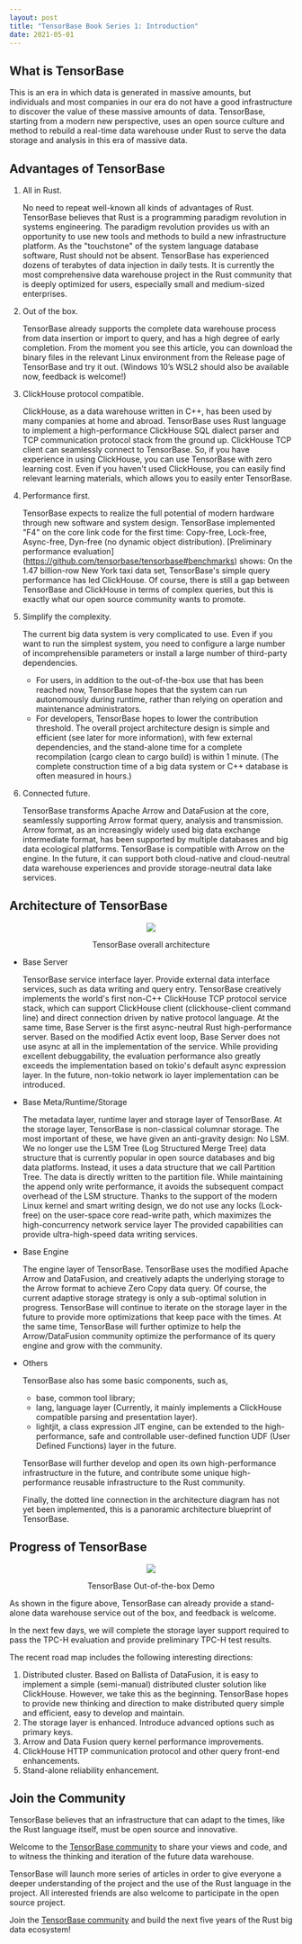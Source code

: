 ```yaml
---
layout: post
title: "TensorBase Book Series 1: Introduction" 
date: 2021-05-01
---
```



## What is TensorBase

This is an era in which data is generated in massive amounts, but individuals and most companies in our era do not have a good infrastructure to discover the value of these massive amounts of data. TensorBase, starting from a modern new perspective, uses an open source culture and method to rebuild a real-time data warehouse under Rust to serve the data storage and analysis in this era of massive data.

## Advantages of TensorBase

1. All in Rust. 
  
    No need to repeat well-known all kinds of advantages of Rust. TensorBase believes that Rust is a programming paradigm revolution in systems engineering. The paradigm revolution provides us with an opportunity to use new tools and methods to build a new infrastructure platform. As the "touchstone" of the system language database software, Rust should not be absent. TensorBase has experienced dozens of terabytes of data injection in daily tests. It is currently the most comprehensive data warehouse project in the Rust community that is deeply optimized for users, especially small and medium-sized enterprises.

2. Out of the box. 
  
    TensorBase already supports the complete data warehouse process from data insertion or import to query, and has a high degree of early completion. From the moment you see this article, you can download the binary files in the relevant Linux environment from the Release page of TensorBase and try it out. (Windows 10’s WSL2 should also be available now, feedback is welcome!)

3. ClickHouse protocol compatible. 
    
    ClickHouse, as a data warehouse written in C++, has been used by many companies at home and abroad. TensorBase uses Rust language to implement a high-performance ClickHouse SQL dialect parser and TCP communication protocol stack from the ground up. ClickHouse TCP client can seamlessly connect to TensorBase. So, if you have experience in using ClickHouse, you can use TensorBase with zero learning cost. Even if you haven't used ClickHouse, you can easily find relevant learning materials, which allows you to easily enter TensorBase.

4. Performance first. 

    TensorBase expects to realize the full potential of modern hardware through new software and system design. TensorBase implemented "F4" on the core link code for the first time: Copy-free, Lock-free, Async-free, Dyn-free (no dynamic object distribution). [Preliminary performance evaluation] (https://github.com/tensorbase/tensorbase#benchmarks) shows: On the 1.47 billion-row New York taxi data set, TensorBase's simple query performance has led ClickHouse. Of course, there is still a gap between TensorBase and ClickHouse in terms of complex queries, but this is exactly what our open source community wants to promote.

5. Simplify the complexity.

    The current big data system is very complicated to use. Even if you want to run the simplest system, you need to configure a large number of incomprehensible parameters or install a large number of third-party dependencies.
      + For users, in addition to the out-of-the-box use that has been reached now, TensorBase hopes that the system can run autonomously during runtime, rather than relying on operation and maintenance administrators.
      + For developers, TensorBase hopes to lower the contribution threshold. The overall project architecture design is simple and efficient (see later for more information), with few external dependencies, and the stand-alone time for a complete recompilation (cargo clean to cargo build) is within 1 minute. (The complete construction time of a big data system or C++ database is often measured in hours.)

6. Connected future. 
    
    TensorBase transforms Apache Arrow and DataFusion at the core, seamlessly supporting Arrow format query, analysis and transmission. Arrow format, as an increasingly widely used big data exchange intermediate format, has been supported by multiple databases and big data ecological platforms. TensorBase is compatible with Arrow on the engine. In the future, it can support both cloud-native and cloud-neutral data warehouse experiences and provide storage-neutral data lake services.


## Architecture of TensorBase

<p></p>
<div align="center">
<img class="center_img_wider" src="https://user-images.githubusercontent.com/237573/115341887-efeb0a00-a1db-11eb-8aea-0c6cef2ba1ca.jpg"/>
</div>
<p align="center">TensorBase overall architecture</p>

* Base Server

    TensorBase service interface layer. Provide external data interface services, such as data writing and query entry. TensorBase creatively implements the world's first non-C++ ClickHouse TCP protocol service stack, which can support ClickHouse client (clickhouse-client command line) and direct connection driven by native protocol language. At the same time, Base Server is the first async-neutral Rust high-performance server. Based on the modified Actix event loop, Base Server does not use async at all in the implementation of the service. While providing excellent debuggability, the evaluation performance also greatly exceeds the implementation based on tokio's default async expression layer. In the future, non-tokio network io layer implementation can be introduced.

* Base Meta/Runtime/Storage

    The metadata layer, runtime layer and storage layer of TensorBase. At the storage layer, TensorBase is non-classical columnar storage. The most important of these, we have given an anti-gravity design: No LSM. We no longer use the LSM Tree (Log Structured Merge Tree) data structure that is currently popular in open source databases and big data platforms. Instead, it uses a data structure that we call Partition Tree. The data is directly written to the partition file. While maintaining the append only write performance, it avoids the subsequent compact overhead of the LSM structure. Thanks to the support of the modern Linux kernel and smart writing design, we do not use any locks (Lock-free) on the user-space core read-write path, which maximizes the high-concurrency network service layer The provided capabilities can provide ultra-high-speed data writing services.


* Base Engine

    The engine layer of TensorBase. TensorBase uses the modified Apache Arrow and DataFusion, and creatively adapts the underlying storage to the Arrow format to achieve Zero Copy data query. Of course, the current adaptive storage strategy is only a sub-optimal solution in progress. TensorBase will continue to iterate on the storage layer in the future to provide more optimizations that keep pace with the times. At the same time, TensorBase will further optimize to help the Arrow/DataFusion community optimize the performance of its query engine and grow with the community.

* Others

    TensorBase also has some basic components, such as,
    * base, common tool library;
    * lang, language layer (Currently, it mainly implements a ClickHouse compatible parsing and presentation layer).
    * lightjit, a class expression JIT engine, can be extended to the high-performance, safe and controllable user-defined function UDF (User Defined Functions) layer in the future.

    TensorBase will further develop and open its own high-performance infrastructure in the future, and contribute some unique high-performance reusable infrastructure to the Rust community.

    Finally, the dotted line connection in the architecture diagram has not yet been implemented, this is a panoramic architecture blueprint of TensorBase.


## Progress of TensorBase

<p></p>
<div align="center">
<img class="center_img_wider" src="https://user-images.githubusercontent.com/237573/115368682-e5d80400-a1f9-11eb-9a9e-deeb4d5d58d2.gif"/>
</div>
<p align="center">TensorBase Out-of-the-box Demo</p>

As shown in the figure above, TensorBase can already provide a stand-alone data warehouse service out of the box, and feedback is welcome.

In the next few days, we will complete the storage layer support required to pass the TPC-H evaluation and provide preliminary TPC-H test results.

The recent road map includes the following interesting directions:

1. Distributed cluster.
Based on Ballista of DataFusion, it is easy to implement a simple (semi-manual) distributed cluster solution like ClickHouse. However, we take this as the beginning. TensorBase hopes to provide new thinking and direction to make distributed query simple and efficient, easy to develop and maintain.
2. The storage layer is enhanced. Introduce advanced options such as primary keys.
3. Arrow and Data Fusion query kernel performance improvements.
4. ClickHouse HTTP communication protocol and other query front-end enhancements.
5. Stand-alone reliability enhancement.


## Join the Community

TensorBase believes that an infrastructure that can adapt to the times, like the Rust language itself, must be open source and innovative. 

Welcome to the [TensorBase community](https://github.com/tensorbase/tensorbase) to share your views and code, and to witness the thinking and iteration of the future data warehouse.


TensorBase will launch more series of articles in order to give everyone a deeper understanding of the project and the use of the Rust language in the project. All interested friends are also welcome to participate in the open source project.

Join the [TensorBase community](https://github.com/tensorbase/tensorbase) and build the next five years of the Rust big data ecosystem!